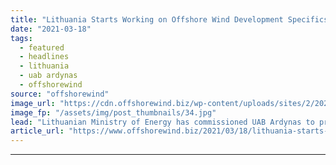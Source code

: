 ```yaml
---
title: "Lithuania Starts Working on Offshore Wind Development Specifics"
date: "2021-03-18"
tags: 
  - featured
  - headlines
  - lithuania
  - uab ardynas
  - offshorewind
source: "offshorewind"
image_url: "https://cdn.offshorewind.biz/wp-content/uploads/sites/2/2021/03/18155004/Burbo-Bank-Extension_credit-Orsted.jpg"
image_fp: "/assets/img/post_thumbnails/34.jpg"
lead: "Lithuanian Ministry of Energy has commissioned UAB Ardynas to prepare a special plan and"
article_url: "https://www.offshorewind.biz/2021/03/18/lithuania-starts-working-on-offshore-wind-development-specifics/"
---
```


---
